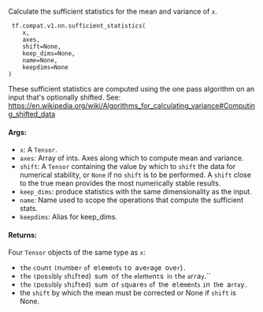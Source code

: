 Calculate the sufficient statistics for the mean and variance of `x`.

```
 tf.compat.v1.nn.sufficient_statistics(
    x,
    axes,
    shift=None,
    keep_dims=None,
    name=None,
    keepdims=None
)
```
These sufficient statistics are computed using the one pass algorithm on an input that's optionally shifted. See: https://en.wikipedia.org/wiki/Algorithms_for_calculating_variance#Computing_shifted_data
#### Args:
- `x`: A `Tensor`.
- `axes`: Array of ints. Axes along which to compute mean and variance.
- `shift`: A `Tensor` containing the value by which to `shift` the data for numerical stability, or `None` if no `shift` is to be performed. A `shift` close to the true mean provides the most numerically stable results.
- `keep_dims`: produce statistics with the same dimensionality as the input.
- `name`: Name used to scope the operations that compute the sufficient stats.
- `keepdims`: Alias for keep_dims.
#### Returns:
Four `Tensor` objects of the same type as `x`:
- ``t``h``e`` ``c``o``u``n``t`` ``(``n``u``m``b``e``r`` ``o``f`` ``e``l``e``m``e``n``t``s`` ``t``o`` ``a``v``e``r``a``g``e`` ``o``v``e``r``)``.``
- ``t``h``e`` ``(``p``o``s``s``i``b``l``y`` ``s``h``i``f``t``e``d``)`` ``s``u``m`` ``o``f`` ``t``h``e`` ``e``l``e``m``e``n``t``s`` ``i``n`` ``t``h``e`` ``a``r``r``a``y``.``
- ``t``h``e`` ``(``p``o``s``s``i``b``l``y`` ``s``h``i``f``t``e``d``)`` ``s``u``m`` ``o``f`` ``s``q``u``a``r``e``s`` ``o``f`` ``t``h``e`` ``e``l``e``m``e``n``t``s`` ``i``n`` ``t``h``e`` ``a``r``r``a``y``.``
- the `shift` by which the mean must be corrected or None if `shift` is None.
